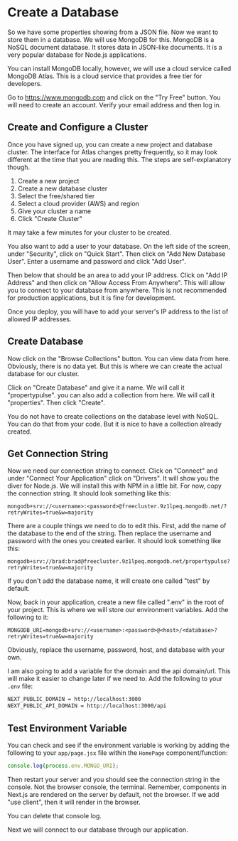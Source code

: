 # Create a Database

So we have some properties showing from a JSON file. Now we want to store them in a database. We will use MongoDB for this. MongoDB is a NoSQL document database. It stores data in JSON-like documents. It is a very popular database for Node.js applications.

You can install MongoDB locally, however, we will use a cloud service called MongoDB Atlas. This is a cloud service that provides a free tier for developers.

Go to https://www.mongodb.com and click on the "Try Free" button. You will need to create an account. Verify your email address and then log in.

## Create and Configure a Cluster

Once you have signed up, you can create a new project and database cluster. The interface for Atlas changes pretty frequently, so it may look different at the time that you are reading this. The steps are self-explanatory though.

1. Create a new project
2. Create a new database cluster
3. Select the free/shared tier
4. Select a cloud provider (AWS) and region
5. Give your cluster a name
6. Click "Create Cluster"

It may take a few minutes for your cluster to be created.

You also want to add a user to your database. On the left side of the screen, under "Security", click on "Quick Start". Then click on "Add New Database User". Enter a username and password and click "Add User".

Then below that should be an area to add your IP address. Click on "Add IP Address" and then click on "Allow Access From Anywhere". This will allow you to connect to your database from anywhere. This is not recommended for production applications, but it is fine for development.

Once you deploy, you will have to add your server's IP address to the list of allowed IP addresses.

## Create Database

Now click on the "Browse Collections" button. You can view data from here. Obviously, there is no data yet. But this is where we can create the actual database for our cluster.

Click on "Create Database" and give it a name. We will call it "propertypulse". you can also add a collection from here. We will call it "properties". Then click "Create".

You do not have to create collections on the database level with NoSQL. You can do that from your code. But it is nice to have a collection already created.

## Get Connection String

Now we need our connection string to connect. Click on "Connect" and under "Connect Your Application" click on "Drivers". It will show you the diver for Node.js. We will install this with NPM in a little bit. For now, copy the connection string. It should look something like this:

```
mongodb+srv://<username>:<password>@freecluster.9z1lpeq.mongodb.net/?retryWrites=true&w=majority
```

There are a couple things we need to do to edit this. First, add the name of the database to the end of the string. Then replace the username and password with the ones you created earlier. It should look something like this:

```
mongodb+srv://brad:brad@freecluster.9z1lpeq.mongodb.net/propertypulse?retryWrites=true&w=majority
```

If you don't add the database name, it will create one called "test" by default.

Now, back in your application, create a new file called ".env" in the root of your project. This is where we will store our environment variables. Add the following to it:

```
MONGODB_URI=mongodb+srv://<username>:<password>@<host>/<database>?retryWrites=true&w=majority
```

Obviously, replace the username, password, host, and database with your own.

I am also going to add a variable for the domain and the api domain/url. This will make it easier to change later if we need to. Add the following to your `.env` file:

```bash
NEXT_PUBLIC_DOMAIN = http://localhost:3000
NEXT_PUBLIC_API_DOMAIN = http://localhost:3000/api
```

## Test Environment Variable

You can check and see if the environment variable is working by adding the following to your `app/page.jsx` file within the `HomePage` component/function:

```js
console.log(process.env.MONGO_URI);
```

Then restart your server and you should see the connection string in the console. Not the browser console, the terminal. Remember, components in Next.js are rendered on the server by default, not the browser. If we add "use client", then it will render in the browser.

You can delete that console log.

Next we will connect to our database through our application.
